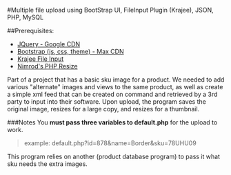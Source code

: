 #Multiple file upload using BootStrap UI, FileInput Plugin (Krajee), JSON, PHP, MySQL

##Prerequisites:
* [JQuery - Google CDN](https://developers.google.com/speed/libraries/#jquery)
* [Bootstrap (js, css, theme) - Max CDN](http://getbootstrap.com/getting-started/)
* [Krajee File Input](http://plugins.krajee.com/file-input)
* [Nimrod's PHP Resize](http://www.nimrodstech.com/php-image-resize/)

Part of a project that has a basic sku image for a product.  We needed to add various "alternate" images and views to the same product, as well as create a simple xml feed that can be created on command and retrieved by a 3rd party to input into their software.  Upon upload, the program saves the original image, resizes for a large copy, and resizes for a thumbnail.

###Notes
You **must pass three variables to default.php** for the upload to work.
  > example: default.php?id=878&name=Border&sku=78UHU09

This program relies on another (product database program) to pass it what sku needs the extra images.

